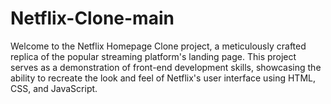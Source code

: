# Netflix-Clone-main
Welcome to the Netflix Homepage Clone project, a meticulously crafted replica of the popular streaming platform's landing page. This project serves as a demonstration of front-end development skills, showcasing the ability to recreate the look and feel of Netflix's user interface using HTML, CSS, and JavaScript.
